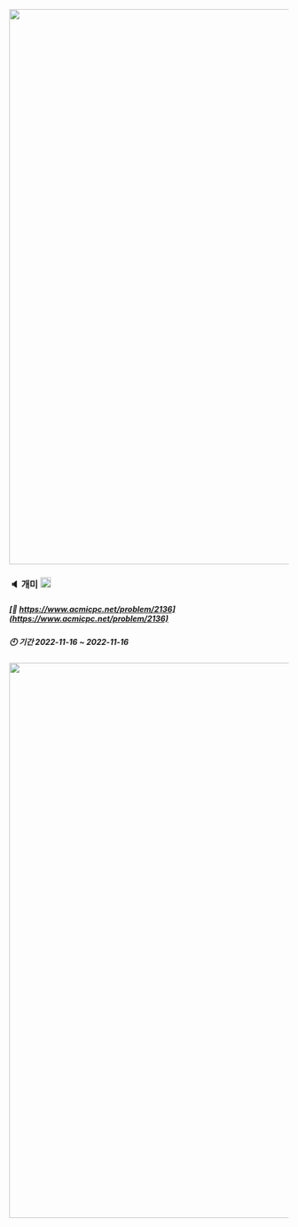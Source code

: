 <div><img src="https://user-images.githubusercontent.com/116149736/200574871-cf4ba89d-73f1-461e-adb7-7dd300720fff.jpg" width="1000"/>

### :speaker: 개미 <img src="https://static.solved.ac/tier_small/15.svg" height="19"/>
  
##### [:link: https://www.acmicpc.net/problem/2136](https://www.acmicpc.net/problem/2136)
##### :clock10: 기간 2022-11-16 ~ 2022-11-16
  
<div><img src="https://user-images.githubusercontent.com/116149736/200578139-c971c35c-12fb-4f41-a730-db93e0301797.jpg" width="1000"/>